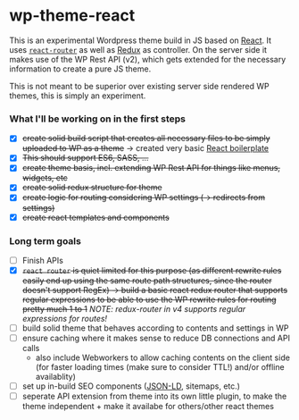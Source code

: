 # wp-theme-react

This is an experimental Wordpress theme build in JS based on [React](https://facebook.github.io/react/). It uses [`react-router`](https://github.com/ReactTraining/react-router) as well as [Redux](http://redux.js.org/) as controller. On the server side it makes use of the WP Rest API (v2), which gets extended for the necessary information to create a pure JS theme.

This is not meant to be superior over existing server side rendered WP themes, this is simply an experiment.

### What I'll be working on in the first steps
 - [x] ~~create solid build script that creates all necessary files to be simply uploaded to WP as a theme~~ -> created very basic [React boilerplate](https://github.com/julianburr/react-boilerplate)
 - [x] ~~This should support ES6, SASS, ...~~
 - [x] ~~create theme basis, incl. extending WP Rest API for things like menus, widgets, etc~~
 - [x] ~~create solid redux structure for theme~~
 - [x] ~~create logic for routing considering WP settings (-> redirects from settings)~~
 - [x] ~~create react templates and components~~

### Long term goals
 - [ ] Finish APIs
 - [x] ~~`react router` is quiet limited for this purpose (as different rewrite rules easily end up using the same route path structures, since the router doesn't support RegEx) -> build a basic react redux router that supports regular expressions to be able to use the WP rewrite rules for routing pretty much 1 to 1~~ *NOTE: redux-router in v4 supports regular expressions for routes!*
 - [ ] build solid theme that behaves according to contents and settings in WP
 - [ ] ensure caching where it makes sense to reduce DB connections and API calls
   * also include Webworkers to allow caching contents on the client side (for faster loading times (make sure to consider TTL!) and/or offline availablity)
 - [ ] set up in-build SEO components ([JSON-LD](https://developers.google.com/search/docs/guides/intro-structured-data), sitemaps, etc.)
 - [ ] seperate API extension from theme into its own little plugin, to make the theme independent + make it availabe for others/other react themes
